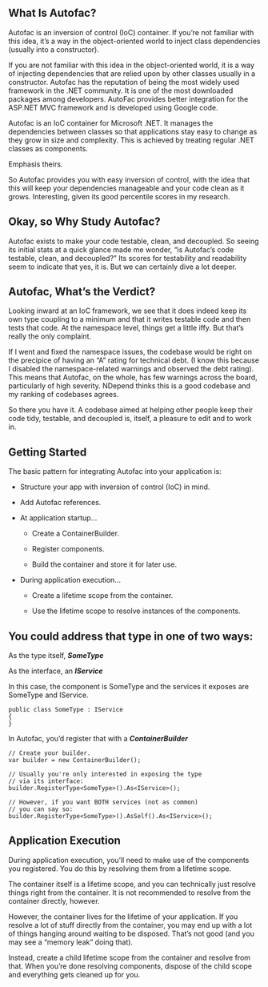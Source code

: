 ## What Is Autofac? ##

Autofac is an inversion of control (IoC) container.  If you’re not familiar with this idea, it’s a way in the object-oriented world to inject class dependencies (usually into a constructor).

If you are not familiar with this idea in the object-oriented world, it is a way of injecting dependencies that are relied upon by other classes usually in a constructor. Autofac has the reputation of being the most widely used framework in the .NET community. It is one of the most downloaded packages among developers. AutoFac provides better integration for the ASP.NET MVC framework and is developed using Google code.

Autofac is an IoC container for Microsoft .NET. It manages the dependencies between classes so that applications stay easy to change as they grow in size and complexity. This is achieved by treating regular .NET classes as components.

Emphasis theirs.

So Autofac provides you with easy inversion of control, with the idea that this will keep your dependencies manageable and your code clean as it grows.  Interesting, given its good percentile scores in my research.

## Okay, so Why Study Autofac? ##

Autofac exists to make your code testable, clean, and decoupled.  So seeing its initial stats at a quick glance made me wonder, “is Autofac’s code testable, clean, and decoupled?”  Its scores for testability and readability seem to indicate that yes, it is.  But we can certainly dive a lot deeper.

## Autofac, What’s the Verdict? ##

Looking inward at an IoC framework, we see that it does indeed keep its own type coupling to a minimum and that it writes testable code and then tests that code.  At the namespace level, things get a little iffy.  But that’s really the only complaint.

If I went and fixed the namespace issues, the codebase would be right on the precipice of having an “A” rating for technical debt.  (I know this because I disabled the namespace-related warnings and observed the debt rating).  This means that Autofac, on the whole, has few warnings across the board, particularly of high severity.  NDepend thinks this is a good codebase and my ranking of codebases agrees.

So there you have it.  A codebase aimed at helping other people keep their code tidy, testable, and decoupled is, itself, a pleasure to edit and to work in.

## Getting Started ##
The basic pattern for integrating Autofac into your application is:

- Structure your app with inversion of control (IoC) in mind.

- Add Autofac references.

- At application startup…

    - Create a ContainerBuilder.

    - Register components.

    - Build the container and store it for later use.

- During application execution…

    - Create a lifetime scope from the container.

    - Use the lifetime scope to resolve instances of the components.

## You could address that type in one of two ways: ##

As the type itself, **_SomeType_**

As the interface, an **_IService_**

In this case, the component is SomeType and the services it exposes are SomeType and IService.
```
public class SomeType : IService
{
}
```

In Autofac, you’d register that with a **_ContainerBuilder_**
```
// Create your builder.
var builder = new ContainerBuilder();

// Usually you're only interested in exposing the type
// via its interface:
builder.RegisterType<SomeType>().As<IService>();

// However, if you want BOTH services (not as common)
// you can say so:
builder.RegisterType<SomeType>().AsSelf().As<IService>();
```
## Application Execution ##
During application execution, you’ll need to make use of the components you registered. You do this by resolving them from a lifetime scope.

The container itself is a lifetime scope, and you can technically just resolve things right from the container. It is not recommended to resolve from the container directly, however.

However, the container lives for the lifetime of your application. If you resolve a lot of stuff directly from the container, you may end up with a lot of things hanging around waiting to be disposed. That’s not good (and you may see a “memory leak” doing that).

Instead, create a child lifetime scope from the container and resolve from that. When you’re done resolving components, dispose of the child scope and everything gets cleaned up for you.
